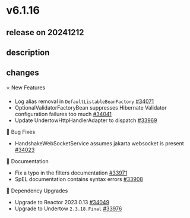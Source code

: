 # v6.1.16

## release on 20241212

## description

## changes

⭐ New Features

* Log alias removal in <code>DefaultListableBeanFactory</code> <a href="https://github.com/spring-projects/spring-framework/issues/34071" data-hovercard-type="issue" data-hovercard-url="/spring-projects/spring-framework/issues/34071/hovercard">#34071</a>
* OptionalValidatorFactoryBean suppresses Hibernate Validator configuration failures too much <a href="https://github.com/spring-projects/spring-framework/issues/34041" data-hovercard-type="issue" data-hovercard-url="/spring-projects/spring-framework/issues/34041/hovercard">#34041</a>
* Update UndertowHttpHandlerAdapter to dispatch <a href="https://github.com/spring-projects/spring-framework/issues/33969" data-hovercard-type="issue" data-hovercard-url="/spring-projects/spring-framework/issues/33969/hovercard">#33969</a>

🐞 Bug Fixes

* HandshakeWebSocketService assumes jakarta websocket is present <a href="https://github.com/spring-projects/spring-framework/issues/34023" data-hovercard-type="issue" data-hovercard-url="/spring-projects/spring-framework/issues/34023/hovercard">#34023</a>

📔 Documentation

* Fix a typo in the filters documentation <a href="https://github.com/spring-projects/spring-framework/issues/33971" data-hovercard-type="issue" data-hovercard-url="/spring-projects/spring-framework/issues/33971/hovercard">#33971</a>
* SpEL documentation contains syntax errors <a href="https://github.com/spring-projects/spring-framework/issues/33908" data-hovercard-type="issue" data-hovercard-url="/spring-projects/spring-framework/issues/33908/hovercard">#33908</a>

🔨 Dependency Upgrades

* Upgrade to Reactor 2023.0.13 <a href="https://github.com/spring-projects/spring-framework/issues/34049" data-hovercard-type="issue" data-hovercard-url="/spring-projects/spring-framework/issues/34049/hovercard">#34049</a>
* Upgrade to Undertow <code>2.3.18.Final</code> <a href="https://github.com/spring-projects/spring-framework/issues/33976" data-hovercard-type="issue" data-hovercard-url="/spring-projects/spring-framework/issues/33976/hovercard">#33976</a>

